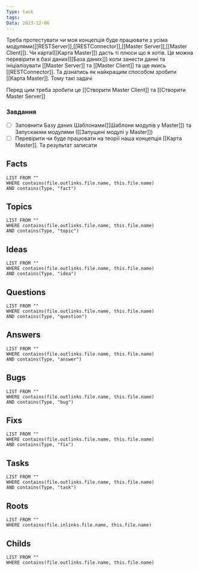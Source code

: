 ```yaml
---
Type: task
tags: 
Data: 2023-12-06
---
```

Треба протестувати чи моя концепція буде працювати з усіма модулями([[RESTServer]],[[RESTConnector]],[[Master Server]],[[Master Client]]). Чи карта([[Карта Master]]) дасть ті плюси що я хотів. Це можна перевірити в базі даних([[База даних]]) коли занести данні та ініціалізувати [[Master Server]] та [[Master Client]] та ще якись [[RESTConnector]]. Та дізнатись як найкращим способом зробити [[Карта Master]].
Тому такі задачі 

Перед цим треба зробити це [[Створити Master Client]] та [[Створити Master Server]]
### Завдання
- [ ] Заповнити Базу даних Шаблонами([[Шаблони модулів у Master]]) та Запускаєми модулями ([[Запущені модулі у Master]])
- [ ] Перевірити чи буде працювати на теорії наша концепція [[Карта Master]]. Та результат записати
## Facts
```dataview
LIST FROM ""
WHERE contains(file.outlinks.file.name, this.file.name)
AND contains(Type, "fact")
```
## Topics
```dataview
LIST FROM ""
WHERE contains(file.outlinks.file.name, this.file.name)
AND contains(Type, "topic")
```
## Ideas
```dataview
LIST FROM ""
WHERE contains(file.outlinks.file.name, this.file.name)
AND contains(Type, "idea")
```
## Questions
```dataview
LIST FROM ""
WHERE contains(file.outlinks.file.name, this.file.name)
AND contains(Type, "question")
```
## Answers
```dataview
LIST FROM ""
WHERE contains(file.outlinks.file.name, this.file.name)
AND contains(Type, "answer")
```
## Bugs
```dataview
LIST FROM ""
WHERE contains(file.outlinks.file.name, this.file.name)
AND contains(Type, "bug")
```
## Fixs
```dataview
LIST FROM ""
WHERE contains(file.outlinks.file.name, this.file.name)
AND contains(Type, "fix")
```
## Tasks
```dataview
LIST FROM ""
WHERE contains(file.outlinks.file.name, this.file.name)
AND contains(Type, "task")
```
## Roots
```dataview
LIST FROM ""
WHERE contains(file.inlinks.file.name, this.file.name)
```

## Childs
```dataview
LIST FROM ""
WHERE contains(file.outlinks.file.name, this.file.name)
```